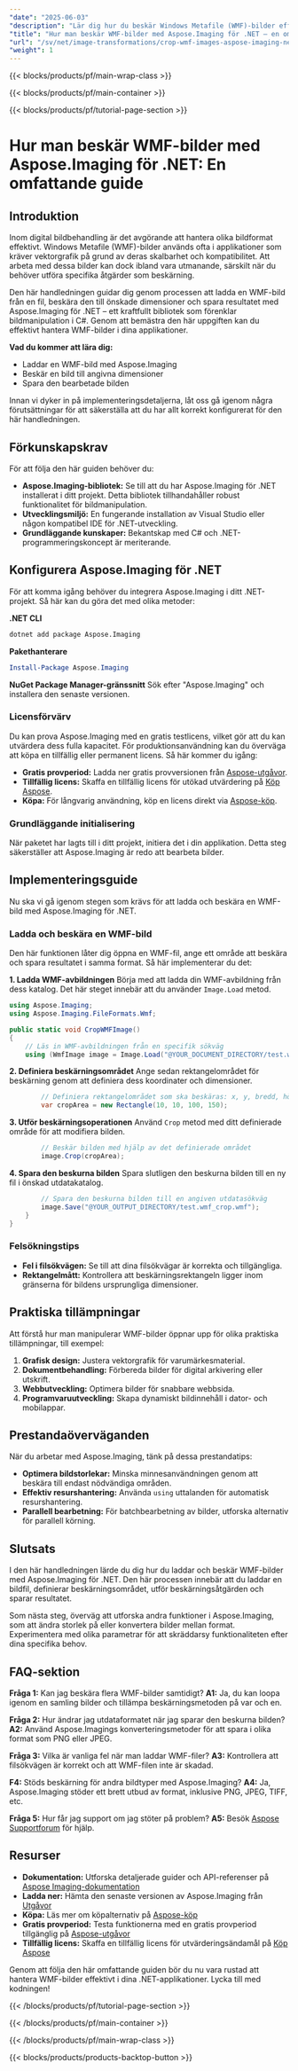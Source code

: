 ```yaml
---
"date": "2025-06-03"
"description": "Lär dig hur du beskär Windows Metafile (WMF)-bilder effektivt med Aspose.Imaging för .NET. Den här guiden beskriver hur du laddar, beskär och sparar WMF-bilder med detaljerade kodexempel."
"title": "Hur man beskär WMF-bilder med Aspose.Imaging för .NET – en omfattande guide"
"url": "/sv/net/image-transformations/crop-wmf-images-aspose-imaging-net/"
"weight": 1
---
```


{{< blocks/products/pf/main-wrap-class >}}

{{< blocks/products/pf/main-container >}}

{{< blocks/products/pf/tutorial-page-section >}}
# Hur man beskär WMF-bilder med Aspose.Imaging för .NET: En omfattande guide

## Introduktion

Inom digital bildbehandling är det avgörande att hantera olika bildformat effektivt. Windows Metafile (WMF)-bilder används ofta i applikationer som kräver vektorgrafik på grund av deras skalbarhet och kompatibilitet. Att arbeta med dessa bilder kan dock ibland vara utmanande, särskilt när du behöver utföra specifika åtgärder som beskärning.

Den här handledningen guidar dig genom processen att ladda en WMF-bild från en fil, beskära den till önskade dimensioner och spara resultatet med Aspose.Imaging för .NET – ett kraftfullt bibliotek som förenklar bildmanipulation i C#. Genom att bemästra den här uppgiften kan du effektivt hantera WMF-bilder i dina applikationer.

**Vad du kommer att lära dig:**
- Laddar en WMF-bild med Aspose.Imaging
- Beskär en bild till angivna dimensioner
- Spara den bearbetade bilden

Innan vi dyker in på implementeringsdetaljerna, låt oss gå igenom några förutsättningar för att säkerställa att du har allt korrekt konfigurerat för den här handledningen.

## Förkunskapskrav
För att följa den här guiden behöver du:
- **Aspose.Imaging-bibliotek:** Se till att du har Aspose.Imaging för .NET installerat i ditt projekt. Detta bibliotek tillhandahåller robust funktionalitet för bildmanipulation.
- **Utvecklingsmiljö:** En fungerande installation av Visual Studio eller någon kompatibel IDE för .NET-utveckling.
- **Grundläggande kunskaper:** Bekantskap med C# och .NET-programmeringskoncept är meriterande.

## Konfigurera Aspose.Imaging för .NET
För att komma igång behöver du integrera Aspose.Imaging i ditt .NET-projekt. Så här kan du göra det med olika metoder:

**.NET CLI**
```bash
dotnet add package Aspose.Imaging
```

**Pakethanterare**
```powershell
Install-Package Aspose.Imaging
```

**NuGet Package Manager-gränssnitt**
Sök efter "Aspose.Imaging" och installera den senaste versionen.

### Licensförvärv
Du kan prova Aspose.Imaging med en gratis testlicens, vilket gör att du kan utvärdera dess fulla kapacitet. För produktionsanvändning kan du överväga att köpa en tillfällig eller permanent licens. Så här kommer du igång:
- **Gratis provperiod:** Ladda ner gratis provversionen från [Aspose-utgåvor](https://releases.aspose.com/imaging/net/).
- **Tillfällig licens:** Skaffa en tillfällig licens för utökad utvärdering på [Köp Aspose](https://purchase.aspose.com/temporary-license/).
- **Köpa:** För långvarig användning, köp en licens direkt via [Aspose-köp](https://purchase.aspose.com/buy).

### Grundläggande initialisering
När paketet har lagts till i ditt projekt, initiera det i din applikation. Detta steg säkerställer att Aspose.Imaging är redo att bearbeta bilder.

## Implementeringsguide
Nu ska vi gå igenom stegen som krävs för att ladda och beskära en WMF-bild med Aspose.Imaging för .NET.

### Ladda och beskära en WMF-bild
Den här funktionen låter dig öppna en WMF-fil, ange ett område att beskära och spara resultatet i samma format. Så här implementerar du det:

**1. Ladda WMF-avbildningen**
Börja med att ladda din WMF-avbildning från dess katalog. Det här steget innebär att du använder `Image.Load` metod.

```csharp
using Aspose.Imaging;
using Aspose.Imaging.FileFormats.Wmf;

public static void CropWMFImage()
{
    // Läs in WMF-avbildningen från en specifik sökväg
    using (WmfImage image = Image.Load("@YOUR_DOCUMENT_DIRECTORY/test.wmf") as WmfImage)
```

**2. Definiera beskärningsområdet**
Ange sedan rektangelområdet för beskärning genom att definiera dess koordinater och dimensioner.

```csharp
        // Definiera rektangelområdet som ska beskäras: x, y, bredd, höjd
        var cropArea = new Rectangle(10, 10, 100, 150);
```

**3. Utför beskärningsoperationen**
Använd `Crop` metod med ditt definierade område för att modifiera bilden.

```csharp
        // Beskär bilden med hjälp av det definierade området
        image.Crop(cropArea);
```

**4. Spara den beskurna bilden**
Spara slutligen den beskurna bilden till en ny fil i önskad utdatakatalog.

```csharp
        // Spara den beskurna bilden till en angiven utdatasökväg
        image.Save("@YOUR_OUTPUT_DIRECTORY/test.wmf_crop.wmf");
    }
}
```

### Felsökningstips
- **Fel i filsökvägen:** Se till att dina filsökvägar är korrekta och tillgängliga.
- **Rektangelmått:** Kontrollera att beskärningsrektangeln ligger inom gränserna för bildens ursprungliga dimensioner.

## Praktiska tillämpningar
Att förstå hur man manipulerar WMF-bilder öppnar upp för olika praktiska tillämpningar, till exempel:
1. **Grafisk design:** Justera vektorgrafik för varumärkesmaterial.
2. **Dokumentbehandling:** Förbereda bilder för digital arkivering eller utskrift.
3. **Webbutveckling:** Optimera bilder för snabbare webbsida.
4. **Programvaruutveckling:** Skapa dynamiskt bildinnehåll i dator- och mobilappar.

## Prestandaöverväganden
När du arbetar med Aspose.Imaging, tänk på dessa prestandatips:
- **Optimera bildstorlekar:** Minska minnesanvändningen genom att beskära till endast nödvändiga områden.
- **Effektiv resurshantering:** Använda `using` uttalanden för automatisk resurshantering.
- **Parallell bearbetning:** För batchbearbetning av bilder, utforska alternativ för parallell körning.

## Slutsats
I den här handledningen lärde du dig hur du laddar och beskär WMF-bilder med Aspose.Imaging för .NET. Den här processen innebär att du laddar en bildfil, definierar beskärningsområdet, utför beskärningsåtgärden och sparar resultatet.

Som nästa steg, överväg att utforska andra funktioner i Aspose.Imaging, som att ändra storlek på eller konvertera bilder mellan format. Experimentera med olika parametrar för att skräddarsy funktionaliteten efter dina specifika behov.

## FAQ-sektion
**Fråga 1:** Kan jag beskära flera WMF-bilder samtidigt?
**A1:** Ja, du kan loopa igenom en samling bilder och tillämpa beskärningsmetoden på var och en.

**Fråga 2:** Hur ändrar jag utdataformatet när jag sparar den beskurna bilden?
**A2:** Använd Aspose.Imagings konverteringsmetoder för att spara i olika format som PNG eller JPEG.

**Fråga 3:** Vilka är vanliga fel när man laddar WMF-filer?
**A3:** Kontrollera att filsökvägen är korrekt och att WMF-filen inte är skadad.

**F4:** Stöds beskärning för andra bildtyper med Aspose.Imaging?
**A4:** Ja, Aspose.Imaging stöder ett brett utbud av format, inklusive PNG, JPEG, TIFF, etc.

**Fråga 5:** Hur får jag support om jag stöter på problem?
**A5:** Besök [Aspose Supportforum](https://forum.aspose.com/c/imaging/10) för hjälp.

## Resurser
- **Dokumentation:** Utforska detaljerade guider och API-referenser på [Aspose Imaging-dokumentation](https://reference.aspose.com/imaging/net/)
- **Ladda ner:** Hämta den senaste versionen av Aspose.Imaging från [Utgåvor](https://releases.aspose.com/imaging/net/)
- **Köpa:** Läs mer om köpalternativ på [Aspose-köp](https://purchase.aspose.com/buy)
- **Gratis provperiod:** Testa funktionerna med en gratis provperiod tillgänglig på [Aspose-utgåvor](https://releases.aspose.com/imaging/net/)
- **Tillfällig licens:** Skaffa en tillfällig licens för utvärderingsändamål på [Köp Aspose](https://purchase.aspose.com/temporary-license/)

Genom att följa den här omfattande guiden bör du nu vara rustad att hantera WMF-bilder effektivt i dina .NET-applikationer. Lycka till med kodningen!

{{< /blocks/products/pf/tutorial-page-section >}}

{{< /blocks/products/pf/main-container >}}

{{< /blocks/products/pf/main-wrap-class >}}

{{< blocks/products/products-backtop-button >}}